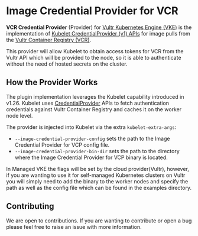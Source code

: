 # Image Credential Provider for VCR

<b>VCR Credential Provider</b> (Provider) for  [Vultr Kubernetes Engine (VKE)](https://www.vultr.com/kubernetes/) is the implementation of [Kubelet CredentialProvider (v1) APIs](https://kubernetes.io/docs/reference/config-api/kubelet-credentialprovider.v1/) for image pulls from the [Vultr Container Registry (VCR)](https://docs.vultr.com/vultr-container-registry). 

This provider will allow Kubelet to obtain access tokens for VCR from the Vultr API which will be provided to the node, so it is able to authenticate without the need of hosted secrets on the cluster. 

## How the Provider Works
The plugin implementation leverages the Kubelet capability introduced in v1.26. Kubelet uses [CredentialProvider](https://kubernetes.io/docs/reference/config-api/kubelet-credentialprovider.v1/) APIs to fetch authentication credentials against Vultr Container Registry and caches it on the worker node level.

The provider is injected into Kubelet via the extra `kubelet-extra-args`:
- `--image-credential-provider-config` sets the path to the Image Credential Provider for VCP config file.
- `--image-credential-provider-bin-dir` sets the path to the directory where the Image Credential Provider for VCP binary is located.

In Managed VKE the flags will be set by the cloud provider(Vultr), however, if you are wanting to use it for self-managed Kubernetes clusters on Vultr you will simply need to add the binary to the worker nodes and specify the path as well as the config file which can be found in the examples directory. 

## Contributing

We are open to contributions. If you are wanting to contribute or open a bug please feel free to raise an issue with more information. 
